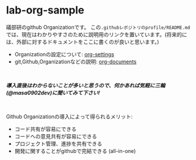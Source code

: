 # lab-org-sample

礒部研のgithub Organizationです。
この`.githubレポジトリのprofile/README.md`では、現在はわかりやすさのために説明用のリンクを置いています。(将来的には、外部に対するドキュメントをここに書くのが良いと思います。)
- Organizationの設定について: [org-settings](https://github.com/lab-org-sample/org-settings)
- git,Github,Organizationなどの説明: [org-documents](https://github.com/lab-org-sample/org-documents)

<br />

_**導入直後はわからないことが多いと思うので、何かあれば気軽に三輪(@masa0902dev)に聞いてみて下さい!**_

<br />

Github Organizationの導入によって得られるメリット:
- コード共有が容易にできる
- コードへの意見共有が容易にできる
- プロジェクト管理、進捗を共有できる
- 開発に関することがgithubで完結できる (all-in-one)



<!--

**Here are some ideas to get you started:**

🙋‍♀️ A short introduction - what is your organization all about?
🌈 Contribution guidelines - how can the community get involved?
👩‍💻 Useful resources - where can the community find your docs? Is there anything else the community should know?
🍿 Fun facts - what does your team eat for breakfast?
🧙 Remember, you can do mighty things with the power of [Markdown](https://docs.github.com/github/writing-on-github/getting-started-with-writing-and-formatting-on-github/basic-writing-and-formatting-syntax)
-->
